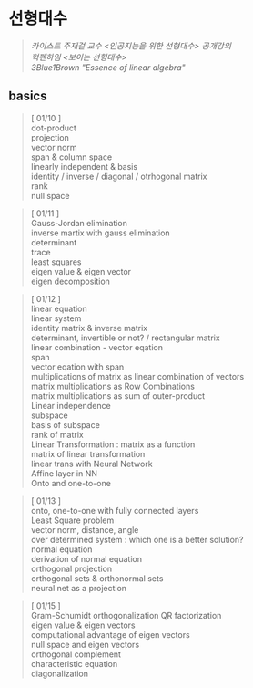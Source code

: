 # 선형대수 
> *카이스트 주재걸 교수 <인공지능을 위한 선형대수> 공개강의*    
> *혁펜하임 <보이는 선형대수>*    
> *3Blue1Brown* *"Essence of linear algebra"*


## basics
> [ 01/10 ]     
> dot-product   
> projection     
> vector norm    
> span & column space    
> linearly independent & basis    
> identity / inverse / diagonal / otrhogonal matrix    
> rank    
> null space 

> [ 01/11 ]   
> Gauss-Jordan elimination    
> inverse martix with gauss elimination    
> determinant     
> trace    
> least squares    
> eigen value & eigen vector   
> eigen decomposition    
>     

> [ 01/12 ]     
> linear equation    
> linear system    
> identity matrix & inverse matrix      
> determinant, invertible or not? / rectangular matrix    
> linear combination - vector eqation    
> span   
> vector eqation with span    
> multiplications of matrix as linear combination of vectors   
> matrix multiplications as Row Combinations    
> matrix multiplications as sum of outer-product   
> Linear independence   
> subspace    
> basis of subspace    
> rank of matrix   
> Linear Transformation : matrix as a function     
> matrix of linear transformation   
> linear trans with Neural Network   
> Affine layer in NN   
> Onto and one-to-one   

> [ 01/13 ]  
> onto, one-to-one with fully connected layers   
> Least Square problem   
> vector norm, distance, angle    
> over determined system : which one is a better solution?      
> normal equation  
> derivation of normal equation   
> orthogonal projection    
> orthogonal sets & orthonormal sets   
> neural net as a projection   

> [ 01/15 ]  
> Gram-Schumidt orthogonalization
> QR factorization   
> eigen value & eigen vectors    
> computational advantage of eigen vectors      
> null space and eigen vectors   
> orthogonal complement    
> characteristic equation     
> diagonalization       


